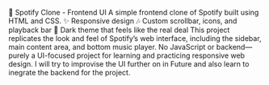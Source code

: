 🎵 Spotify Clone - Frontend UI
A simple frontend clone of Spotify built using HTML and CSS. 
✨ Responsive design
🎶 Custom scrollbar, icons, and playback bar
🌙 Dark theme that feels like the real deal
This project replicates the look and feel of Spotify’s web interface, including the sidebar, main content area, and bottom music player. 
No JavaScript or backend—purely a UI-focused project for learning and practicing responsive web design. I will try to improvise the UI further on in Future and also learn to inegrate the backend for the project.
